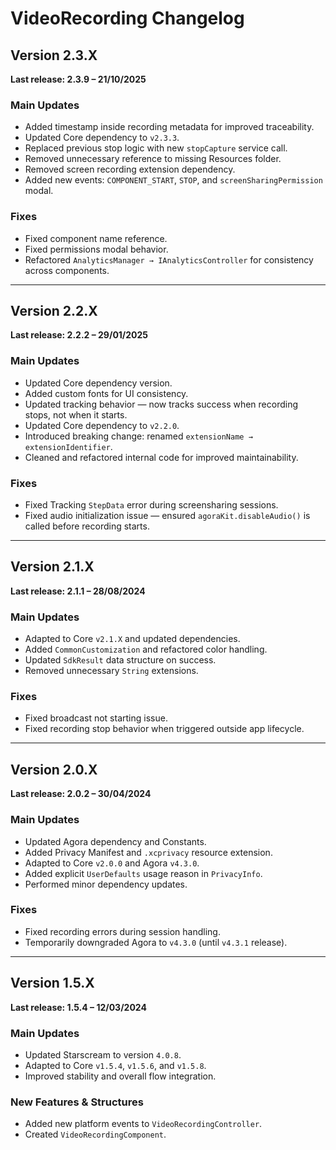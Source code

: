 # VideoRecording Changelog

## Version 2.3.X  
**Last release: 2.3.9 – 21/10/2025**

### Main Updates
- Added timestamp inside recording metadata for improved traceability.
- Updated Core dependency to `v2.3.3`.
- Replaced previous stop logic with new `stopCapture` service call.
- Removed unnecessary reference to missing Resources folder.
- Removed screen recording extension dependency.
- Added new events: `COMPONENT_START`, `STOP`, and `screenSharingPermission` modal.

### Fixes
- Fixed component name reference.
- Fixed permissions modal behavior.
- Refactored `AnalyticsManager → IAnalyticsController` for consistency across components.

---

## Version 2.2.X  
**Last release: 2.2.2 – 29/01/2025**

### Main Updates
- Updated Core dependency version.
- Added custom fonts for UI consistency.
- Updated tracking behavior — now tracks success when recording stops, not when it starts.
- Updated Core dependency to `v2.2.0`.
- Introduced breaking change: renamed `extensionName → extensionIdentifier`.
- Cleaned and refactored internal code for improved maintainability.

### Fixes
- Fixed Tracking `StepData` error during screensharing sessions.
- Fixed audio initialization issue — ensured `agoraKit.disableAudio()` is called before recording starts.

---

## Version 2.1.X  
**Last release: 2.1.1 – 28/08/2024**

### Main Updates
- Adapted to Core `v2.1.X` and updated dependencies.
- Added `CommonCustomization` and refactored color handling.
- Updated `SdkResult` data structure on success.
- Removed unnecessary `String` extensions.

### Fixes
- Fixed broadcast not starting issue.
- Fixed recording stop behavior when triggered outside app lifecycle.

---

## Version 2.0.X  
**Last release: 2.0.2 – 30/04/2024**

### Main Updates
- Updated Agora dependency and Constants.
- Added Privacy Manifest and `.xcprivacy` resource extension.
- Adapted to Core `v2.0.0` and Agora `v4.3.0`.
- Added explicit `UserDefaults` usage reason in `PrivacyInfo`.
- Performed minor dependency updates.

### Fixes
- Fixed recording errors during session handling.
- Temporarily downgraded Agora to `v4.3.0` (until `v4.3.1` release).

---

## Version 1.5.X  
**Last release: 1.5.4 – 12/03/2024**

### Main Updates
- Updated Starscream to version `4.0.8`.
- Adapted to Core `v1.5.4`, `v1.5.6`, and `v1.5.8`.
- Improved stability and overall flow integration.

### New Features & Structures
- Added new platform events to `VideoRecordingController`.
- Created `VideoRecordingComponent`.
